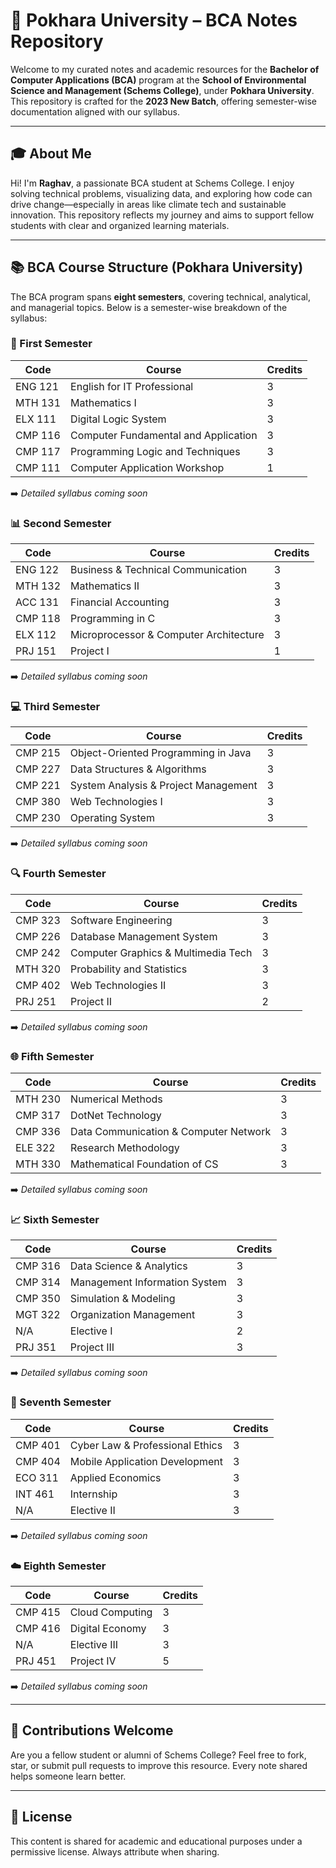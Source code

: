 # 📘 Pokhara University – BCA Notes Repository

Welcome to my curated notes and academic resources for the **Bachelor of Computer Applications (BCA)** program at the **School of Environmental Science and Management (Schems College)**, under **Pokhara University**. This repository is crafted for the **2023 New Batch**, offering semester-wise documentation aligned with our syllabus.

---

## 🎓 About Me

Hi! I'm **Raghav**, a passionate BCA student at Schems College. I enjoy solving technical problems, visualizing data, and exploring how code can drive change—especially in areas like climate tech and sustainable innovation. This repository reflects my journey and aims to support fellow students with clear and organized learning materials.

---

## 📚 BCA Course Structure (Pokhara University)

The BCA program spans **eight semesters**, covering technical, analytical, and managerial topics. Below is a semester-wise breakdown of the syllabus:

### 🧮 First Semester
| Code   | Course                                   | Credits |
|--------|------------------------------------------|---------|
| ENG 121 | English for IT Professional              | 3       |
| MTH 131 | Mathematics I                            | 3       |
| ELX 111 | Digital Logic System                     | 3       |
| CMP 116 | Computer Fundamental and Application     | 3       |
| CMP 117 | Programming Logic and Techniques         | 3       |
| CMP 111 | Computer Application Workshop            | 1       |
➡️ *Detailed syllabus coming soon*

### 📊 Second Semester
| Code   | Course                                   | Credits |
|--------|------------------------------------------|---------|
| ENG 122 | Business & Technical Communication       | 3       |
| MTH 132 | Mathematics II                           | 3       |
| ACC 131 | Financial Accounting                     | 3       |
| CMP 118 | Programming in C                         | 3       |
| ELX 112 | Microprocessor & Computer Architecture   | 3       |
| PRJ 151 | Project I                                | 1       |
➡️ *Detailed syllabus coming soon*

### 💻 Third Semester
| Code   | Course                                   | Credits |
|--------|------------------------------------------|---------|
| CMP 215 | Object-Oriented Programming in Java      | 3       |
| CMP 227 | Data Structures & Algorithms             | 3       |
| CMP 221 | System Analysis & Project Management     | 3       |
| CMP 380 | Web Technologies I                       | 3       |
| CMP 230 | Operating System                         | 3       |
➡️ *Detailed syllabus coming soon*

### 🔍 Fourth Semester
| Code   | Course                                   | Credits |
|--------|------------------------------------------|---------|
| CMP 323 | Software Engineering                     | 3       |
| CMP 226 | Database Management System               | 3       |
| CMP 242 | Computer Graphics & Multimedia Tech      | 3       |
| MTH 320 | Probability and Statistics               | 3       |
| CMP 402 | Web Technologies II                      | 3       |
| PRJ 251 | Project II                               | 2       |
➡️ *Detailed syllabus coming soon*

### 🌐 Fifth Semester
| Code   | Course                                   | Credits |
|--------|------------------------------------------|---------|
| MTH 230 | Numerical Methods                        | 3       |
| CMP 317 | DotNet Technology                        | 3       |
| CMP 336 | Data Communication & Computer Network    | 3       |
| ELE 322 | Research Methodology                     | 3       |
| MTH 330 | Mathematical Foundation of CS            | 3       |
➡️ *Detailed syllabus coming soon*

### 📈 Sixth Semester
| Code   | Course                                   | Credits |
|--------|------------------------------------------|---------|
| CMP 316 | Data Science & Analytics                 | 3       |
| CMP 314 | Management Information System            | 3       |
| CMP 350 | Simulation & Modeling                    | 3       |
| MGT 322 | Organization Management                  | 3       |
| N/A     | Elective I                               | 2       |
| PRJ 351 | Project III                              | 3       |
➡️ *Detailed syllabus coming soon*

### 📱 Seventh Semester
| Code   | Course                                   | Credits |
|--------|------------------------------------------|---------|
| CMP 401 | Cyber Law & Professional Ethics          | 3       |
| CMP 404 | Mobile Application Development           | 3       |
| ECO 311 | Applied Economics                        | 3       |
| INT 461 | Internship                               | 3       |
| N/A     | Elective II                              | 3       |
➡️ *Detailed syllabus coming soon*

### ☁️ Eighth Semester
| Code   | Course                                   | Credits |
|--------|------------------------------------------|---------|
| CMP 415 | Cloud Computing                          | 3       |
| CMP 416 | Digital Economy                          | 3       |
| N/A     | Elective III                             | 3       |
| PRJ 451 | Project IV                               | 5       |
➡️ *Detailed syllabus coming soon*

---

## 🌟 Contributions Welcome

Are you a fellow student or alumni of Schems College? Feel free to fork, star, or submit pull requests to improve this resource. Every note shared helps someone learn better.

---

## 📌 License

This content is shared for academic and educational purposes under a permissive license. Always attribute when sharing.

